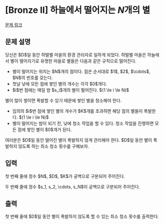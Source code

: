 # [Bronze II] 하늘에서 떨어지는 $N$개의 별

[문제 링크](https://www.acmicpc.net/problem/33674) 

## 문제 설명

<p>당신은 $D$일 동안 하떨별 마을의 환경 관리자로 일하게 되었다. 하떨별 마을은 하늘에서 별이 떨어지기로 유명한 마을로 별들은 다음과 같은 규칙으로 떨어진다.</p>

<ul>
	<li>별이 떨어지는 위치는 $N$개의 점이다. 점은 순서대로 $1$, $2$, $\cdots$, $N$의 번호를 갖는다.</li>
	<li>첫날 낮에 모든 점에 쌓인 별의 개수는 각각 $0$개다.</li>
	<li>$i$번 점에는 매일 밤 $s_i$개의 별이 떨어진다. $(1 \le i \le N)$</li>
</ul>

<p>별이 많이 쌓이면 폭발할 수 있기 때문에 쌓인 별을 청소해야 한다.</p>

<ul>
	<li>임의의 $i$번 점에 쌓인 별의 개수가 $K$개를 초과하면 해당 점의 별들이 폭발한다. $(1 \le i \le N)$</li>
	<li>별이 떨어지는 밤이 되기 전, 낮에 청소 작업을 할 수 있다. 청소 작업을 진행하면 모든 점에 쌓인 별이 $0$개가 된다.</li>
</ul>

<p>여러분은 $D$일 동안 떨어진 별이 폭발하지 않게 관리해야 한다. $D$일 동안 별이 폭발하지 않도록 하는 최소 청소 횟수를 구해보자.</p>

## 입력 

 <p>첫 번째 줄에 정수 $N$, $D$, $K$가 공백으로 구분되어 주어진다.</p>

<p>두 번째 줄에 정수 $s_1, s_2, \cdots, s_N$이 공백으로 구분되어 주어진다.</p>

## 출력 

 <p>첫 번째 줄에 $D$일 동안 별이 폭발하지 않도록 할 수 있는 최소 청소 횟수를 출력한다.</p>

